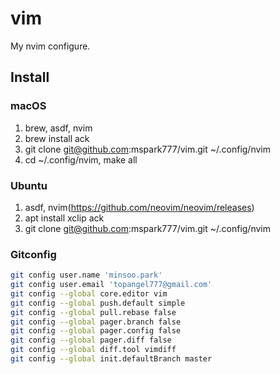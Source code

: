 # vim

My nvim configure.

## Install

### macOS
1. brew, asdf, nvim
1. brew install ack
1. git clone git@github.com:mspark777/vim.git ~/.config/nvim
1. cd ~/.config/nvim, make all

### Ubuntu
1. asdf, nvim(https://github.com/neovim/neovim/releases)
1. apt install xclip ack
1. git clone git@github.com:mspark777/vim.git ~/.config/nvim

### Gitconfig
```sh
git config user.name 'minsoo.park'
git config user.email 'topangel777@gmail.com'
git config --global core.editor vim
git config --global push.default simple
git config --global pull.rebase false
git config --global pager.branch false
git config --global pager.config false
git config --global pager.diff false
git config --global diff.tool vimdiff
git config --global init.defaultBranch master
```
